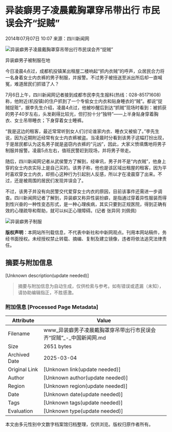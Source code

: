 # 异装癖男子凌晨戴胸罩穿吊带出行 市民误会齐“捉贼”

2014年07月07日 10:07  来源：四川新闻网  

![异装癖男子凌晨戴胸罩穿吊带出行市民误会齐“捉贼”](http://www.chinanews.com/fileftp/2020/03/2020-03-11/U194P4T8D6357379F107DT20140707142123.jpg)

异装癖男子被制服在地

今日凌晨4点过，成都机投镇某出租屋二楼响起“抓内衣贼”的呼声，众居民合力将一名身着女士内衣裤的男子制服，并报警。不过男子被扭送至派出所后却一直喊冤，难道居民们抓错了人？

7月6日上午，四川新闻网记者接到成都市民李先生报料(热线：028-85171608)称，他附近(机投镇)的住户抓到了一个专偷女士内衣和贴身睡衣的“贼”。都说“捉贼捉赃”，据李先生介绍，凌晨4点过，他被吵醒后到达“抓贼”现场时看到：被抓获的男子40岁左右，头发剃得比较光，但打扮十分“独特”——上半身贴身穿着胸衣、女士吊带睡衣；下身穿着女士睡裤。

“我是这边的租客，最近常常听到女人们讨论谁家内衣、睡衣又被偷了。”李先生说，因为近期附近经常有女士内衣裤被盗。当凌晨时分看到该男子这幅打扮出现，于是居民都认为这名男子就是盗窃内衣裤的“元凶”，因此，大家义愤填膺地将男子制服并报警。凌晨5点左右，值班民警赶到现场，并将男子带走。

随后，四川新闻网记者从武侯警方了解到，经审讯，男子并不是“内衣贼”，他身上穿的女士内衣实际上是自己买的。该男子称，他也是该区域出租屋的租客，因为平时喜欢穿女士内衣，却担心这种行为引起别人反感，所以才在凌晨穿了出来。不过，还是被周围的居民们发现并误会了。

不过，该男子并没有向民警交代爱穿女士内衣的原因，目前该事件还需进一步调查。四川新闻网记者了解到，异装癖又称异性装扮癖，是指通过穿着异性服装而得到性兴奋的一种性变态形式，是一种心理疾病，其实只要到正规医院，得到正确有效的心理疏导和帮助，就可以纠正心理障碍。(记者 张异同 刘佩佩)

![异装癖男子制服](http://i3.chinanews.com/2011/news/images/1.png)

**版权声明**：本网站所刊载信息，不代表中新社和中新网观点。刊用本网站稿件，务经书面授权。未经授权禁止转载、摘编、复制及建立镜像，违者将依法追究法律责任。
<!-- tcd_original_link https://www.chinanews.com.cn/df/2014/07-07/6357379.shtml -->


## 摘要与附加信息

<!-- tcd_abstract -->
[Unknown description(update needed)]
<!-- tcd_abstract_end -->

> 摘要与附加信息为自动生成，仅供检索与参考。如有错误或遗漏（未知），请协助编辑指正，不胜感激。

### 附加信息 [Processed Page Metadata]

| Attribute       | Value                                  |
|-----------------|----------------------------------------|
| Filename        | www_异装癖男子凌晨戴胸罩穿吊带出行市民误会齐“捉贼”_-_中国新闻网.md                             |
| Size            | 2651 bytes                           |
| Archived Date   | 2025-03-04                             |
| Original Link   | [Unknown link(update needed)]                       |
| Author          | [Unknown author(update needed)]                               |
| Region          | [Unknown region(update needed)]                               |
| Date            | [Unknown date(update needed)]                                 |
| Tags            | [Unknown tags(update needed)]                                 |
| Evaluation            | [Unknown type(update needed)]                                 |
<!-- tcd_table_end -->

本文由多元性别中文数字档案馆归档整理，仅供浏览。版权归原作者所有。
